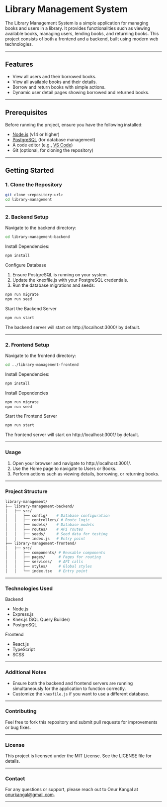# Library Management System

The Library Management System is a simple application for managing books and users in a library. It provides functionalities such as viewing available books, managing users, lending books, and returning books. This project consists of both a frontend and a backend, built using modern web technologies.

---

## Features

- View all users and their borrowed books.
- View all available books and their details.
- Borrow and return books with simple actions.
- Dynamic user detail pages showing borrowed and returned books.

---

## Prerequisites

Before running the project, ensure you have the following installed:

- [Node.js](https://nodejs.org/) (v14 or higher)
- [PostgreSQL](https://www.postgresql.org/) (for database management)
- A code editor (e.g., [VS Code](https://code.visualstudio.com/))
- Git (optional, for cloning the repository)

---

## Getting Started

### 1. Clone the Repository

```bash
git clone <repository-url>
cd library-management
```
---

### 2. Backend Setup

Navigate to the backend directory:
```bash
cd library-management-backend
```
Install Dependencies:
```bash
npm install
```
Configure Database
1. Ensure PostgreSQL is running on your system.
1. Update the knexfile.js with your PostgreSQL credentials.
1. Run the database migrations and seeds:
```bash
npm run migrate
npm run seed
```
Start the Backend Server
```bash
npm run start
```
The backend server will start on http://localhost:3000/ by default.

---

### 2. Frontend Setup



Navigate to the frontend directory:
```bash
cd ../library-management-frontend
```
Install Dependencies:
```bash
npm install
```
Install Dependencies
```bash
npm run migrate
npm run seed
```
Start the Frontend Server
```bash
npm run start
```
The frontend server will start on http://localhost:3001/ by default.

---

### Usage

1. Open your browser and navigate to http://localhost:3001/.
1. Use the Home page to navigate to Users or Books.
1. Perform actions such as viewing details, borrowing, or returning books.

---

### Project Structure

```bash
library-management/
├── library-management-backend/
│   ├── src/
│   │   ├── config/    # Database configuration
│   │   ├── controllers/ # Route logic
│   │   ├── models/    # Database models
│   │   ├── routes/    # API routes
│   │   ├── seeds/     # Seed data for testing
│   │   └── index.js   # Entry point
├── library-management-frontend/
│   ├── src/
│   │   ├── components/ # Reusable components
│   │   ├── pages/      # Pages for routing
│   │   ├── services/   # API calls
│   │   ├── styles/     # Global styles
│   │   └── index.tsx   # Entry point
```
---

### Technologies Used

Backend
- Node.js
- Express.js
- Knex.js (SQL Query Builder)
- PostgreSQL

Frontend
- React.js
- TypeScript
- SCSS

---

### Additional Notes

- Ensure both the backend and frontend servers are running simultaneously for the application to function correctly.
- Customize the `knexfile.js` if you want to use a different database.

---

### Contributing

Feel free to fork this repository and submit pull requests for improvements or bug fixes.

---

### License

This project is licensed under the MIT License. See the LICENSE file for details.

---

### Contact

For any questions or support, please reach out to Onur Kangal at onurkangal@gmail.com.

---